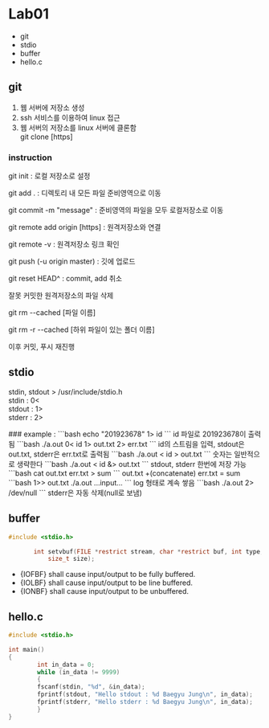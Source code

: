 # Lab01
* git
* stdio
* buffer
* hello.c

## git
1. 웹 서버에 저장소 생성
2. ssh 서비스를 이용하여 linux 접근
3. 웹 서버의 저장소를 linux 서버에 클론함<br/>
  git clone [https]

### instruction
git init : 로컬 저장소로 설정

git add . : 디렉토리 내 모든 파일 준비영역으로 이동

git commit -m "message" : 준비영역의 파일을 모두 로컬저장소로 이동

git remote add origin [https] : 원격저장소와 연결

git remote -v : 원격저장소 링크 확인

git push (-u origin master) : 깃에 업로드

git reset HEAD^ : commit, add 취소

<p>
잘못 커밋한 원격저장소의 파일 삭제

git rm --cached [파일 이름]

git rm -r --cached [하위 파일이 있는 폴더 이름]

이후 커밋, 푸시 재진행
</p>

## stdio
<p>
stdin, stdout > /usr/include/stdio.h<br/>
stdin : 0<<br/>
stdout : 1><br/>
stderr : 2>
</p>
### example :
```bash
echo "201923678" 1> id
```
id 파일로 201923678이 출력됨
```bash
./a.out 0< id 1> out.txt 2> err.txt
```
id의 스트림을 입력, stdout은 out.txt, stderr은 err.txt로 출력됨
```bash
./a.out < id > out.txt
```
숫자는 일반적으로 생략한다
```bash
./a.out < id &> out.txt
```
stdout, stderr 한번에 저장 가능
```bash
cat out.txt err.txt > sum
```
out.txt +(concatenate) err.txt = sum
```bash
1>> out.txt ./a.out
...input...
```
log 형태로 계속 쌓음
```bash
./a.out 2> /dev/null
```
stderr은 자동 삭제(null로 보냄)

## buffer
```c
#include <stdio.h>

       int setvbuf(FILE *restrict stream, char *restrict buf, int type,
           size_t size);
```

* {IOFBF} shall cause input/output to be fully buffered.
* {IOLBF} shall cause input/output to be line buffered.
* {IONBF} shall cause input/output to be unbuffered.

## hello.c

```c
#include <stdio.h>

int main()
{
        int in_data = 0;
        while (in_data != 9999)
        {
        fscanf(stdin, "%d", &in_data);
        fprintf(stdout, "Hello stdout : %d Baegyu Jung\n", in_data);
        fprintf(stderr, "Hello stderr : %d Baegyu Jung\n", in_data);
        }
}
```
